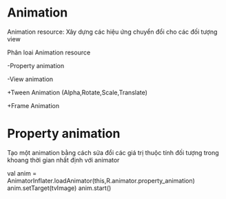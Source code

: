 # Animation
 Animation resource: Xây dựng các hiệu ứng chuyển đổi cho các đối tượng view
 
 Phân loai Animation resource
 
 -Property animation
 
 -View animation
 
  +Tween Animation (Alpha,Rotate,Scale,Translate)
  
  +Frame Animation
  
  # Property animation
  
  Tạo một animation bằng cách sửa đổi các giá trị thuộc tính đối tượng trong khoang thời gian nhất định với animator
  
   <objectAnimator android:propertyName="y"
        android:valueFrom="0"
        android:valueTo="500"
        android:duration="2000"
        android:startOffset="1000"
        android:repeatMode="restart"
        android:repeatCount="infinite"
        />
        
  val anim = AnimatorInflater.loadAnimator(this,R.animator.property_animation)
        anim.setTarget(tvImage)
        anim.start()      

